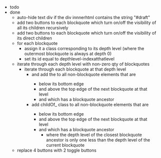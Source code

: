 - todo
- done
    - auto-hide text div if the div innnerhtml contains the string "#draft"
    - add two buttons to each blockquote which turn on/off the visibility of all its children recursively
    - add two buttons to each blockquote which turn on/off the visibility of its direct children
    - for each blockquote
        - assign it a class corresponding to its depth level (where the outermost blockquote is always at depth 0)
        - set its id equal to depthlevel-indexatthatlevel
    - iterate through each depth level with non-zero qty of blockquotes
        - iterate through each blockquote at that depth level
            - and add the <id of the blockquote> to all non-blockquote elements that are
                - below its bottom edge
                - and above the top edge of the next blockquote at that level
                - and which has a blockquote ancestor
            - add childOf_<id of the blockquote> class to all non-blockquote elements that are
                - below its bottom edge
                - and above the top edge of the next blockquote at that level
                - and which has a blockquote ancestor
                    - where the depth level of the closest blockquote ancestor is only one less than the depth level of the current blockquote
    - replace 4 buttons with 2 toggle buttons



